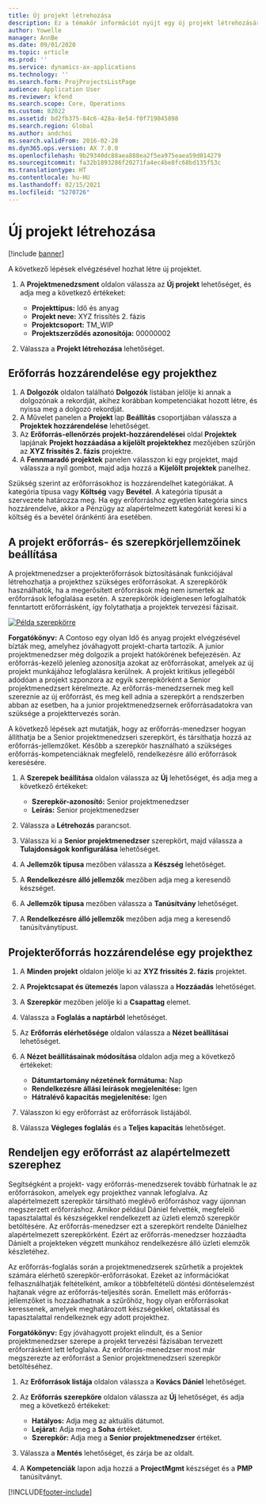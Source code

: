 ```yaml
---
title: Új projekt létrehozása
description: Ez a témakör információt nyújt egy új projekt létrehozásáról.
author: Yowelle
manager: AnnBe
ms.date: 09/01/2020
ms.topic: article
ms.prod: ''
ms.service: dynamics-ax-applications
ms.technology: ''
ms.search.form: ProjProjectsListPage
audience: Application User
ms.reviewer: kfend
ms.search.scope: Core, Operations
ms.custom: 82022
ms.assetid: bd2fb375-84c6-428a-8e54-f0f719045898
ms.search.region: Global
ms.author: andchoi
ms.search.validFrom: 2016-02-28
ms.dyn365.ops.version: AX 7.0.0
ms.openlocfilehash: 9b29340dc88aea888ea2f5ea975eaea59d014279
ms.sourcegitcommit: fa32b1893286f20271fa4ec4be8fc68bd135f53c
ms.translationtype: HT
ms.contentlocale: hu-HU
ms.lasthandoff: 02/15/2021
ms.locfileid: "5270726"
---
```

# <a name="create-a-new-project"></a>Új projekt létrehozása

[!include [banner](../includes/banner.md)]

A következő lépések elvégzésével hozhat létre új projektet.

1. A **Projektmenedzsment** oldalon válassza az **Új projekt** lehetőséget, és adja meg a következő értékeket:

    - **Projekttípus:** Idő és anyag
    - **Projekt neve:** XYZ frissítés 2. fázis
    - **Projektcsoport:** TM\_WIP
    - **Projektszerződés azonosítója:** 00000002

2. Válassza a **Projekt létrehozása** lehetőséget.

## <a name="assign-a-resource-to-a-project"></a>Erőforrás hozzárendelése egy projekthez

1. A **Dolgozók** oldalon található **Dolgozók** listában jelölje ki annak a dolgozónak a rekordját, akihez korábban kompetenciákat hozott létre, és nyissa meg a dolgozó rekordját.
2. A Művelet panelen a **Projekt** lap **Beállítás** csoportjában válassza a **Projektek hozzárendelése** lehetőséget.
3. Az **Erőforrás-ellenőrzés projekt-hozzárendelései** oldal **Projektek** lapjának **Projekt hozzáadása a kijelölt projektekhez** mezőjében szűrjön az **XYZ frissítés 2. fázis** projektre.
4. A **Fennmaradó projektek** panelen válasszon ki egy projektet, majd válassza a nyíl gombot, majd adja hozzá a **Kijelölt projektek** panelhez.

Szükség szerint az erőforrásokhoz is hozzárendelhet kategóriákat. A kategória típusa vagy **Költség** vagy **Bevétel**. A kategória típusát a szervezete határozza meg. Ha egy erőforráshoz egyetlen kategória sincs hozzárendelve, akkor a Pénzügy az alapértelmezett kategóriát keresi ki a költség és a bevétel óránkénti ára esetében.

## <a name="set-up-project-resource-and-role-characteristics"></a>A projekt erőforrás- és szerepkörjellemzőinek beállítása

A projektmenedzser a projekterőforrások biztosításának funkciójával létrehozhatja a projekthez szükséges erőforrásokat. A szerepkörök használhatók, ha a megerősített erőforrások még nem ismertek az erőforrások lefoglalása esetén. A szerepkörök ideiglenesen lefoglalhatók fenntartott erőforrásként, így folytathatja a projektek tervezési fázisait.

[![Példa szerepkörre](./media/projectresourcing05.jpg)](./media/projectresourcing05.jpg) 

**Forgatókönyv:** A Contoso egy olyan Idő és anyag projekt elvégzésével bízták meg, amelyhez jóváhagyott projekt-charta tartozik. A junior projektmenedzser még dolgozik a projekt hatókörének befejezésén. Az erőforrás-kezelő jelenleg azonosítja azokat az erőforrásokat, amelyek az új projekt munkájához lefoglalásra kerülnek. A projekt kritikus jellegéből adódóan a projekt szponzora az egyik szerepkörként a Senior projektmenedzsert kérelmezte. Az erőforrás-menedzsernek meg kell szereznie az új erőforrást, és meg kell adnia a szerepkört a rendszerben abban az esetben, ha a junior projektmenedzsernek erőforrásadatokra van szüksége a projekttervezés során.

A következő lépések azt mutatják, hogy az erőforrás-menedzser hogyan állíthatja be a Senior projektmenedzseri szerepkört, és társíthatja hozzá az erőforrás-jellemzőket. Később a szerepkör használható a szükséges erőforrás-kompetenciáknak megfelelő, rendelkezésre álló erőforrások keresésére.

1. A **Szerepek beállítása** oldalon válassza az **Új** lehetőséget, és adja meg a következő értékeket:

    - **Szerepkör-azonosító:** Senior projektmenedzser
    - **Leírás:** Senior projektmenedzser

2. Válassza a **Létrehozás** parancsot.
3. Válassza ki a **Senior projektmenedzser** szerepkört, majd válassza a **Tulajdonságok konfigurálása** lehetőséget.
4. A **Jellemzők típusa** mezőben válassza a **Készség** lehetőséget.
5. A **Rendelkezésre álló jellemzők** mezőben adja meg a keresendő készséget.
6. A **Jellemzők típusa** mezőben válassza a **Tanúsítvány** lehetőséget.
7. A **Rendelkezésre álló jellemzők** mezőben adja meg a keresendő tanúsítványtípust.

## <a name="assign-a-project-resource-to-a-project"></a>Projekterőforrás hozzárendelése egy projekthez

1. A **Minden projekt** oldalon jelölje ki az **XYZ frissítés 2. fázis** projektet.
2. A **Projektcsapat és ütemezés** lapon válassza a **Hozzáadás** lehetőséget.
3. A **Szerepkör** mezőben jelölje ki a **Csapattag** elemet.
4. Válassza a **Foglalás a naptárból** lehetőséget.
5. Az **Erőforrás elérhetősége** oldalon válassza a **Nézet beállításai** lehetőséget.
6. A **Nézet beállításainak módosítása** oldalon adja meg a következő értékeket:

    - **Dátumtartomány nézetének formátuma:** Nap
    - **Rendelkezésre állási leírások megjelenítése:** Igen
    - **Hátralévő kapacitás megjelenítése:** Igen

7. Válasszon ki egy erőforrást az erőforrások listájából.
8. Válassza **Végleges foglalás** és a **Teljes kapacitás** lehetőséget.

## <a name="assign-a-resource-to-a-default-role"></a>Rendeljen egy erőforrást az alapértelmezett szerephez

Segítségként a projekt- vagy erőforrás-menedzserek tovább fúrhatnak le az erőforrásokon, amelyek egy projekthez vannak lefoglalva. Az alapértelmezett szerepkör társítható meglévő erőforráshoz vagy újonnan megszerzett erőforráshoz. Amikor például Dániel felvették, megfelelő tapasztalattal és készségekkel rendelkezett az üzleti elemző szerepkör betöltésére. Az erőforrás-menedzser ezt a szerepkört rendelte Dánielhez alapértelmezett szerepkörként. Ezért az erőforrás-menedzser hozzáadta Dánielt a projekteken végzett munkához rendelkezésre álló üzleti elemzők készletéhez.

Az erőforrás-foglalás során a projektmenedzserek szűrhetik a projektek számára elérhető szerepkör-erőforrásokat. Ezeket az információkat felhasználhatják feltételként, amikor a többfeltételű döntési döntéselemzést hajtanak végre az erőforrás-teljesítés során. Emellett más erőforrás-jellemzőket is hozzáadhatnak a szűrőhöz, hogy olyan erőforrásokat keressenek, amelyek meghatározott készségekkel, oktatással és tapasztalattal rendelkeznek egy adott projekthez.

**Forgatókönyv:** Egy jóváhagyott projekt elindult, és a Senior projektmenedzser szerepe a projekt tervezési fázisában tervezett erőforrásként lett lefoglalva. Az erőforrás-menedzser most már megszerezte az erőforrást a Senior projektmenedzseri szerepkör betöltéséhez.

1. Az **Erőforrások listája** oldalon válassza a **Kovács Dániel** lehetőséget.
2. Az **Erőforrás szerepköre** oldalon válassza az **Új** lehetőséget, és adja meg a következő értékeket:

    - **Hatályos:** Adja meg az aktuális dátumot.
    - **Lejárat:** Adja meg a **Soha** értéket.
    - **Szerepkör:** Adja meg a **Senior projektmenedzser** értéket.

3. Válassza a **Mentés** lehetőséget, és zárja be az oldalt.
4. A **Kompetenciák** lapon adja hozzá a **ProjectMgmt** készséget és a **PMP** tanúsítványt.


[!INCLUDE[footer-include](../includes/footer-banner.md)]